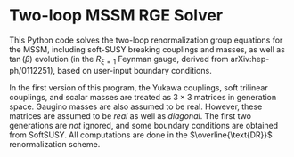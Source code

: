 # Two-loop MSSM RGE Solver
This Python code solves the two-loop renormalization group equations for the MSSM, including soft-SUSY breaking couplings and masses, as well as $\tan(\beta)$ evolution (in the $R_{\xi=1}$ Feynman gauge, derived from arXiv:hep-ph/0112251), based on user-input boundary conditions.

In the first version of this program, the Yukawa couplings, soft trilinear couplings, and scalar masses are treated as $3\times3$ matrices in generation space. Gaugino masses are also assumed to be real. However, these matrices are assumed to be *_real_* as well as *_diagonal_*. The first two generations are *_not_* ignored, and some boundary conditions are obtained from SoftSUSY. All computations are done in the $\overline{\text{DR}}$ renormalization scheme.
